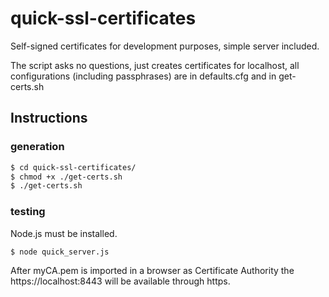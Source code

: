 # quick-ssl-certificates
Self-signed certificates for development purposes, simple server included.

The script asks no questions, just creates certificates for localhost, all configurations (including passphrases) are in defaults.cfg and in get-certs.sh

## Instructions

### generation
```sh
$ cd quick-ssl-certificates/
$ chmod +x ./get-certs.sh
$ ./get-certs.sh
```
### testing
Node.js must be installed.
```sh
$ node quick_server.js
```
After myCA.pem is imported in a browser as Certificate Authority the https://localhost:8443 will be available through https.
